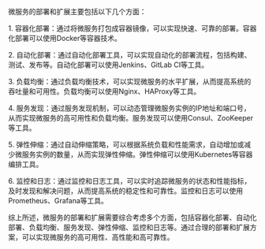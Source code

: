 微服务的部署和扩展主要包括以下几个方面：  
  
1. 容器化部署：通过将微服务打包成容器镜像，可以实现快速、可靠的部署。容器化部署可以使用Docker等容器技术。  
  
2. 自动化部署：通过自动化部署工具，可以实现自动化的部署流程，包括构建、测试、发布等。自动化部署可以使用Jenkins、GitLab CI等工具。  
  
3. 负载均衡：通过负载均衡技术，可以实现微服务的水平扩展，从而提高系统的吞吐量和可用性。负载均衡可以使用Nginx、HAProxy等工具。  
  
4. 服务发现：通过服务发现机制，可以动态管理微服务实例的IP地址和端口号，从而实现微服务的高可用性和负载均衡。服务发现可以使用Consul、ZooKeeper等工具。  
  
5. 弹性伸缩：通过自动伸缩策略，可以根据系统负载和性能需求，自动增加或减少微服务实例的数量，从而实现弹性伸缩。弹性伸缩可以使用Kubernetes等容器编排工具。  
  
6. 监控和日志：通过监控和日志工具，可以实时追踪微服务的状态和性能指标，及时发现和解决问题，从而提高系统的稳定性和可靠性。监控和日志可以使用Prometheus、Grafana等工具。  
  
综上所述，微服务的部署和扩展需要综合考虑多个方面，包括容器化部署、自动化部署、负载均衡、服务发现、弹性伸缩、监控和日志等。通过合理的部署和扩展方案，可以实现微服务的高可用性、高性能和高可靠性。